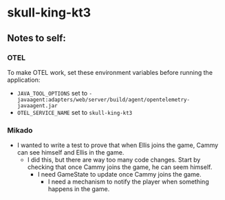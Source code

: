 # skull-king-kt3

## Notes to self:

### OTEL

To make OTEL work, set these environment variables before running the application:

- `JAVA_TOOL_OPTIONS` set to `-javaagent:adapters/web/server/build/agent/opentelemetry-javaagent.jar`
- `OTEL_SERVICE_NAME` set to `skull-king-kt3`

### Mikado

- I wanted to write a test to prove that when Ellis joins the game, Cammy can see himself and Ellis in the game.
    - I did this, but there are way too many code changes. Start by checking that once Cammy joins the game, he can seem
      himself.
        - I need GameState to update once Cammy joins the game.
            - I need a mechanism to notify the player when something happens in the game.
